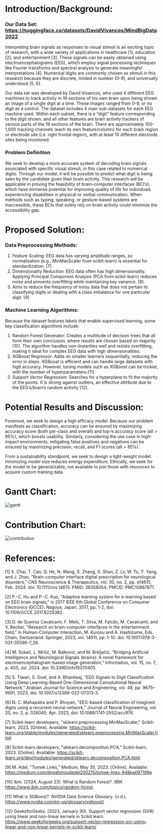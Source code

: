 # Introduction/Background:

### Our Data Set: https://huggingface.co/datasets/DavidVivancos/MindBigData2022
Interpreting brain signals as responses to visual stimuli is an exciting topic of research, with a wide variety of applications in healthcare [1], education [2], and entertainment [3]. These signals can be easily obtained using electroencephalograms (EEG), which employ signal processing techniques like Fourier transforms and spectral analysis to generate meaningful interpretations [4]. Numerical digits are commonly chosen as stimuli in this research because they are discrete, limited in number (0-9), and universally understood [5, 6].

Our data set was developed by David Vivancos, who used 4 different EEG machines to track activity in 19 sections of his own brain upon being shown an image of a single digit at a time. These images ranged from 0-9, or no digit as a control. The dataset includes 4 main sub-datasets for each EEG machine used. Within each subset, there is a “digit” feature corresponding to the digit shown, and all other features are brain activity trackers of various parts of the 19 sections of the brain. There are approximately 100-1,000 tracking channels (each its own feature/column) for each brain region or electrode site (i.e. right frontal region), with at least 10 different electrode sites being monitored.

### Problem Definition
We seek to develop a more accurate system of decoding brain signals associated with specific visual stimuli, in this case related to numerical digits. Through our model, it will be possible to predict what digit is being seen by the candidate given their brain activity.
This research will be applicable in proving the feasibility of brain-computer interfaces (BCI’s), which have immense potential for improving quality of life for individuals experiencing disabilities in physical or verbal communication. When methods such as typing, speaking, or gesture-based systems are inaccessible, these BCIs that solely rely on brain activity could minimize the accessibility gap.



# Proposed Solution:

### Data Preprocessing Methods:
1. Feature Scaling: EEG data has varying amplitude ranges, so normalization (e.g., MinMaxScaler from scikit-learn) is essential for standardization. [7]
2. Dimensionality Reduction: EEG data often has high dimensionality. Applying Principal Component Analysis (PCA from scikit-learn) reduces noise and prevents overfitting while maintaining key variance. [8]
3. Aims to reduce the frequency of noisy data that does not pertain to classifying digits or dealing with a class imbalance for one particular digit. [9]


### Machine Learning Algorithms:
Because the dataset features labels that enable supervised learning, some key classification algorithms include:
1. Random Forest Generator: Creates a multitude of decision trees that all form their own conclusion, where results are chosen based on majority [10]. The algorithm handles non-linearities well and resists overfitting, making it ideal for complex EEG data with high dimensionalities.
2. XGBoost Regressor: Adds on smaller learners sequentially, reducing the error in steps. XGBoost is efficient and can handle large datasets with high accuracy. However, tuning models such as XGBoost can be trickier, with the number of hyperparameters.[11]
3. Support Vector Regression: Searches for a hyperplane to fit the majority of the points. It is strong against outliers, an effective attribute due to the EEG’s/brain’s random activity [12].



# Potential Results and Discussion:

Foremost, we seek to design a high efficacy model. Because our problem manifests as classification, accuracy can be ensured by maximizing accuracy score (both per-class and overall) and top-k accuracy score (all > 85%), which boosts usability. Similarly, considering the use case in high-impact environments, mitigating false positives and negatives can be ensured by maximizing precision, recall, and F1 scores (all > 85%).

From a sustainability standpoint, we seek to design a light-weight model: minimizing model size reduces energy expenditure. Ethically, we seek for the model to be generalizable; not available to just those with resources to acquire custom training data.

# Gantt Chart:

![gantt](https://github.com/johannesq23/johannesq23.github.io/blob/main/gantt.png)

# Contribution Chart:

![contribution](https://github.com/johannesq23/johannesq23.github.io/blob/main/contribution.png)

# References:

[1] X. Chai, T. Cao, Q. He, N. Wang, X. Zhang, X. Shan, Z. Lv, W. Tu, Y. Yang, and J. Zhao, "Brain-computer interface digital prescription for neurological disorders," CNS Neuroscience & Therapeutics, vol. 30, no. 2, pp. e14615, Feb. 2024. doi: 10.1111/cns.14615. PMID: 38358054; PMCID: PMC10867871.

[2] P.-C. Hu and P.-C. Kuo, "Adaptive learning system for e-learning based on EEG brain signals," in 2017 IEEE 6th Global Conference on Consumer Electronics (GCCE), Nagoya, Japan, 2017, pp. 1-2, doi: 10.1109/GCCE.2017.8229382.

[3] D. de Queiroz Cavalcanti, F. Melo, T. Silva, M. Falcão, M. Cavalcanti, and V. Becker, "Research on brain-computer interfaces in the entertainment field," in Human-Computer Interaction, M. Kurosu and A. Hashizume, Eds. Cham, Switzerland: Springer, 2023, vol. 14011, pp. 1-10. doi: 10.1007/978-3-031-35596-7_26.

[4] M. Sokač, L. Mršić, M. Balković, and M. Brkljačić, “Bridging Artificial Intelligence and Neurological Signals (brains): A novel framework for electroencephalogram-based image generation,” Information, vol. 15, no. 7, p. 405, Jul. 2024. doi: 10.3390/info15070405.

[5] S. Tiwari, S. Goel, and A. Bhardwaj, "EEG Signals to Digit Classification Using Deep Learning-Based One-Dimensional Convolutional Neural Network," Arabian Journal for Science and Engineering, vol. 48, pp. 9675–9691, 2023, doi: 10.1007/s13369-022-07313-3.

[6] N. C. Mahapatra and P. Bhuyan, "EEG-based classification of imagined digits using a recurrent neural network," Journal of Neural Engineering, vol. 20, no. 2, p. 026040, Apr. 2023, doi: 10.1088/1741-2552/acc976.

[7] Scikit-learn developers, "sklearn.preprocessing.MinMaxScaler," Scikit-learn, 2023. [Online]. Available: https://scikit-learn.org/stable/modules/generated/sklearn.preprocessing.MinMaxScaler.html

[8] Scikit-learn developers, "sklearn.decomposition.PCA," Scikit-learn, 2023. [Online]. Available: https://scikit-learn.org/dev/modules/generated/sklearn.decomposition.PCA.html

[9] M. Adel, "Tomek Links," Medium, May 30, 2023. [Online]. Available: https://medium.com/@mahmoudadel200215/tomek-links-948ea097199e

[10] Ibm. (2024, August 23). What is Random Forest?. IBM. https://www.ibm.com/topics/random-forest. 

[11] What is XGBoost?. NVIDIA Data Science Glossary. (n.d.). https://www.nvidia.com/en-us/glossary/xgboost/ 

[12] GeeksforGeeks. (2023, January 30). Support vector regression (SVR) using linear and non-linear kernels in Scikit learn. https://www.geeksforgeeks.org/support-vector-regression-svr-using-linear-and-non-linear-kernels-in-scikit-learn/ 


